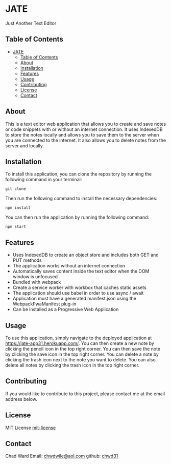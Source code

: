 # JATE
Just Another Text Editor

## Table of Contents
- [JATE](#jate)
  - [Table of Contents](#table-of-contents)
  - [About](#about)
  - [Installation](#installation)
  - [Features](#features)
  - [Usage](#usage)
  - [Contributing](#contributing)
  - [License](#license)
  - [Contact](#contact)

## About
This is a text editor web application that allows you to create and save notes or code snippets with or without an internet connection. It uses IndexedDB to store the notes locally and allows you to save them to the server when you are connected to the internet. It also allows you to delete notes from the server and locally.

## Installation
To install this application, you can clone the repository by running the following command in your terminal:
```
git clone
```
Then run the following command to install the necessary dependencies:
```
npm install
```
You can then run the application by running the following command:
```
npm start
```

## Features
* Uses IndexedDB to create an object store and includes both GET and PUT methods
* The application works without an internet connection
* Automatically saves content inside the text editor when the DOM window is unfocused
* Bundled with webpack
* Create a service worker with workbox that caches static assets
* The application should use babel in order to use async / await
* Application must have a generated manifest.json using the WebpackPwaManifest plug-in
* Can be installed as a Progressive Web Application   

## Usage
To use this application, simply navigate to the deployed application at https://jate-app31.herokuapp.com/. You can then create a new note by clicking the pencil icon in the top right corner. You can then save the note by clicking the save icon in the top right corner. You can delete a note by clicking the trash icon next to the note you want to delete. You can also delete all notes by clicking the trash icon in the top right corner.

## Contributing
If you would like to contribute to this project, please contact me at the email address below.

## License
MIT License [mit-license](https://opensource.org/licenses/MIT)

## Contact
Chad Ward
Email: chwdwile@aol.com
github: [chwd31](http;//github.com/chwd31)
